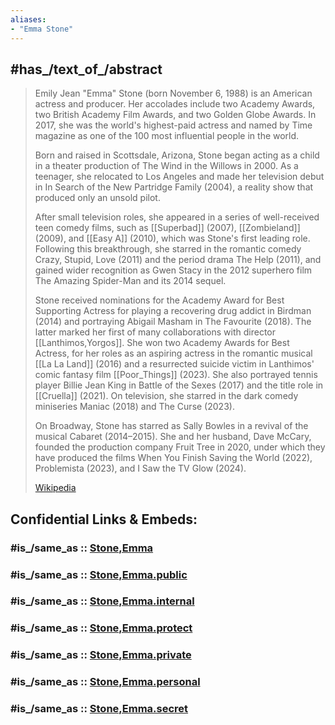 ```yaml
---
aliases:
- "Emma Stone"
---
```


## #has_/text_of_/abstract 

> Emily Jean "Emma" Stone (born November 6, 1988) 
> is an American actress and producer. 
> Her accolades include two Academy Awards, two British Academy Film Awards, 
> and two Golden Globe Awards. In 2017, she was the world's highest-paid actress 
> and named by Time magazine as one of the 100 most influential people in the world.
>
> Born and raised in Scottsdale, Arizona, Stone began acting as a child 
> in a theater production of The Wind in the Willows in 2000. 
> As a teenager, she relocated to Los Angeles and made her television debut in 
> In Search of the New Partridge Family (2004), 
> a reality show that produced only an unsold pilot. 
> 
> After small television roles, she appeared in a series of well-received teen comedy films, such as [[Superbad]] (2007), [[Zombieland]] (2009), and [[Easy A]] (2010), 
> which was Stone's first leading role. Following this breakthrough, she starred in the romantic comedy Crazy, Stupid, Love (2011) and the period drama The Help (2011), and gained wider recognition as Gwen Stacy in the 2012 superhero film The Amazing Spider-Man and its 2014 sequel.
>
> Stone received nominations for the Academy Award for Best Supporting Actress for playing a recovering drug addict in Birdman (2014) and portraying Abigail Masham in The Favourite (2018). The latter marked her first of many collaborations with director [[Lanthimos,Yorgos]]. She won two Academy Awards for Best Actress, for her roles as an aspiring actress in the romantic musical [[La La Land]] (2016) 
> and a resurrected suicide victim in Lanthimos' comic fantasy film [[Poor_Things]] (2023). 
> She also portrayed tennis player Billie Jean King in Battle of the Sexes (2017) 
> and the title role in [[Cruella]] (2021). On television, she starred in the dark comedy miniseries Maniac (2018) and The Curse (2023).
>
> On Broadway, Stone has starred as Sally Bowles in a revival of the musical Cabaret (2014–2015). She and her husband, Dave McCary, founded the production company Fruit Tree in 2020, under which they have produced the films When You Finish Saving the World (2022), Problemista (2023), and I Saw the TV Glow (2024).
>
> [Wikipedia](https://en.wikipedia.org/wiki/Emma%20Stone)


## Confidential Links & Embeds: 

### #is_/same_as :: [Stone,Emma](/_Standards/Society/Communication/Media/Movie/Movie-Genre/Fantasy-Movie/Stone,Emma.md) 

### #is_/same_as :: [Stone,Emma.public](/_public/Society/Communication/Media/Movie/Movie-Genre/Fantasy-Movie/Stone,Emma.public.md) 

### #is_/same_as :: [Stone,Emma.internal](/_internal/Society/Communication/Media/Movie/Movie-Genre/Fantasy-Movie/Stone,Emma.internal.md) 

### #is_/same_as :: [Stone,Emma.protect](/_protect/Society/Communication/Media/Movie/Movie-Genre/Fantasy-Movie/Stone,Emma.protect.md) 

### #is_/same_as :: [Stone,Emma.private](/_private/Society/Communication/Media/Movie/Movie-Genre/Fantasy-Movie/Stone,Emma.private.md) 

### #is_/same_as :: [Stone,Emma.personal](/_personal/Society/Communication/Media/Movie/Movie-Genre/Fantasy-Movie/Stone,Emma.personal.md) 

### #is_/same_as :: [Stone,Emma.secret](/_secret/Society/Communication/Media/Movie/Movie-Genre/Fantasy-Movie/Stone,Emma.secret.md)

